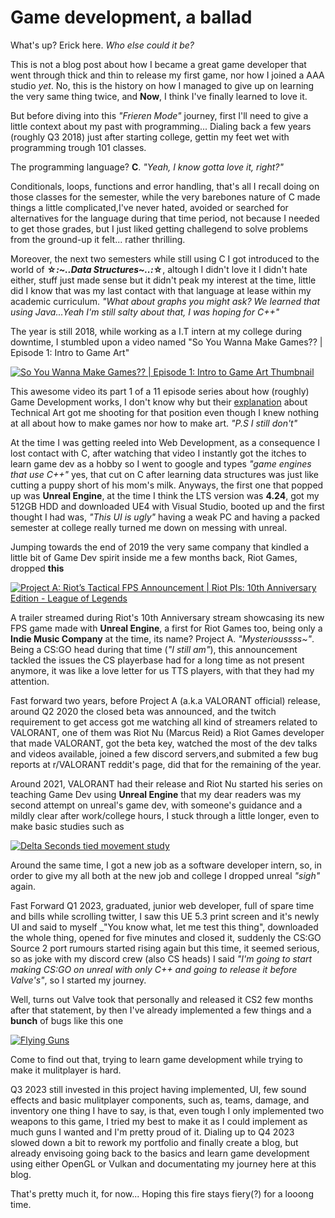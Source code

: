 # Game development, a ballad

What's up? Erick here.  _Who else could it be?_

This is not a blog post about how I became a great game developer that went through thick and thin to release my first game, nor how I joined a AAA studio _yet_. No, this is the history on how I managed to give up on learning the very same thing twice, and **Now**, I think I've finally learned to love it.

But before diving into this _"Frieren Mode"_ journey, first I'll need to give a little context about my past with programming... Dialing back a few years (roughly Q3 2018) just after starting college, gettin my feet wet with programming trough 101 classes.

The programming language? **C**. _"Yeah, I know gotta love it, right?"_

Conditionals, loops, functions and error handling, that's all I recall doing on those classes for the semester, while the very barebones nature of C made things a little complicated,I've never hated, avoided or searched for alternatives for the language during that time period, not because I needed to get those grades, but I just liked getting challegend to solve problems from the ground-up it felt... rather thrilling.

Moreover, the next two semesters while still using C I got introduced to the world of **☆*:~..Data Structures~..:*☆**, altough I didn't love it I didn't hate either, stuff just made sense but it didn't peak my interest at the time, little did I know that was my last contact with that language at lease within my academic curriculum.  _"What about graphs you might ask? We learned that using Java...Yeah I'm still salty about that, I was hoping for C++"_

The year is still 2018, while working as a I.T intern at my college during downtime, I stumbled upon a video named "So You Wanna Make Games?? | Episode 1: Intro to Game Art"

[![So You Wanna Make Games?? | Episode 1: Intro to Game Art Thumbnail](https://raw.githubusercontent.com/pepeien/portfolio/master/.github/posts/game-dev-a-ballad/images/so-you-wanna-make-games.png)](https://www.youtube.com/watch?v=RqRoXLLwJ8g)

This awesome video its part 1 of a 11 episode series about how (roughly) Game Development works, I don't know why but their [explanation](https://www.youtube.com/watch?v=kr7XYXMM7-U) about Technical Art got me shooting for that position even though I knew nothing at all about how to make games nor how to make art. _"P.S I still don't"_

At the time I was getting reeled into Web Development, as a consequence I lost contact with C, after watching that video I instantly got the itches to learn game dev as a hobby so I went to google and types _"game engines that use C++"_ yes, that cut on C after learning data structures was just like cutting a puppy short of his mom's milk. Anyways, the first one that popped up was **Unreal Engine**, at the time I think the LTS version was **4.24**, got my 512GB HDD and downloaded UE4 with Visual Studio, booted up and the first thought I had was, _"This UI is ugly"_ having a weak PC and having a packed semester at college really turned me down on messing with unreal.

Jumping towards the end of 2019 the very same company that kindled a little bit of Game Dev spirit inside me a few months back, Riot Games, dropped **this**

[![Project A: Riot’s Tactical FPS Announcement | Riot Pls: 10th Anniversary Edition - League of Legends](https://raw.githubusercontent.com/pepeien/portfolio/master/.github/posts/game-dev-a-ballad/images/project-a-reveal.png)](https://www.youtube.com/watch?v=4iGU6PctOBg)

A trailer streamed during Riot's 10th Anniversary stream showcasing its new FPS game made with **Unreal Engine**, a first for Riot Games too, being only a **Indie Music Company** at the time, its name? Project A. _"Mysterioussss~"_. Being a CS:GO head during that time (_"I still am"_), this announcement tackled the issues the CS playerbase had for a long time as not present anymore, it was like a love letter for us TTS players, with that they had my attention.

Fast forward two years, before Project A (a.k.a VALORANT official) release, around Q2 2020 the closed beta was announced, and the twitch requirement to get access got me watching all kind of streamers related to VALORANT, one of them was Riot Nu (Marcus Reid) a Riot Games developer that made VALORANT, got the beta key, watched the most of the dev talks and videos available, joined a few discord servers,and submited a few bug reports at r/VALORANT reddit's page, did that for the remaining of the year.

Around 2021, VALORANT had their release and Riot Nu started his series on teaching Game Dev using **Unreal Engine** that my dear readers was my second attempt on unreal's game dev, with someone's guidance and a mildly clear after work/college hours, I stuck through a little longer, even to make basic studies such as

[![Delta Seconds tied movement study](https://raw.githubusercontent.com/pepeien/portfolio/master/.github/posts/game-dev-a-ballad/images/first-unreal-study.png)](https://www.youtube.com/watch?v=6VLlKZM4nmI)

Around the same time, I got a new job as a software developer intern, so, in order to give my all both at the new job and college I dropped unreal _"sigh"_ again.

Fast Forward Q1 2023, graduated, junior web developer, full of spare time and bills while scrolling twitter, I saw this UE 5.3 print screen and it's newly UI and said to myself _"You know what, let me test this thing", downloaded the whole thing, opened for five minutes and closed it, suddenly the CS:GO Source 2 port rumours started rising again but this time, it seemed serious, so as joke with my discord crew (also CS heads) I said _"I'm going to start making CS:GO on unreal with only C++ and going to release it before Valve's"_, so I started my journey.

Well, turns out Valve took that personally and released it CS2 few months after that statement, by then I've already implemented a few things and a **bunch** of bugs like this one

[![Flying Guns](https://raw.githubusercontent.com/pepeien/portfolio/master/.github/posts/game-dev-a-ballad/images/flying-weapons.png)](https://www.youtube.com/watch?v=OfkQLqU1AdA)

Come to find out that, trying to learn game development while trying to make it mulitplayer is hard.

Q3 2023 still invested in this project having implemented, UI, few sound effects and basic mulitplayer components, such as, teams, damage, and inventory one thing I have to say, is that, even tough I only implemented two weapons to this game, I tried my best to make it as I could implement as much guns I wanted and I'm pretty proud of it. Dialing up to Q4 2023 slowed down a bit to rework my portfolio and finally create a blog, but already envisoing going back to the basics and learn game development using either OpenGL or Vulkan and documentating my journey here at this blog.

That's pretty much it, for now... Hoping this fire stays fiery(?) for a looong time.

